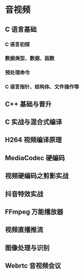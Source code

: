 # 音视频

## C 语言基础

### C 语言初探



### 数据类型、数据、函数



### 预处理命令



### C 语言指针、结构体、文件操作等



## C++ 基础与晋升



## C 实战与混合式编译



## H264 视频编译原理



## MediaCodec 硬编码



## 视频硬编码之剪影实战



## 抖音特效实战



## FFmpeg 万能播放器



## 视频直播推流



## 图像处理与识别



## Webrtc 音视频会议

